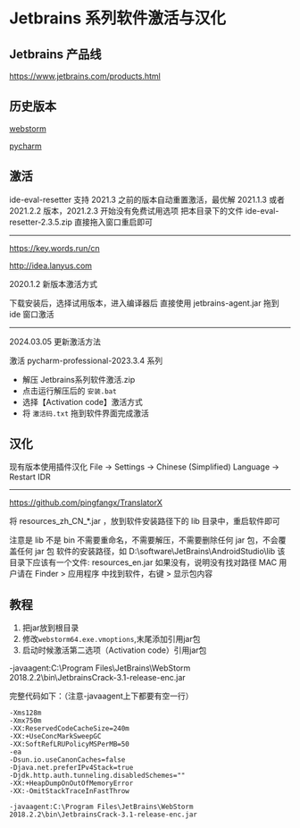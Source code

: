 # Jetbrains 系列软件激活与汉化

## Jetbrains 产品线

<https://www.jetbrains.com/products.html>

## 历史版本

[webstorm](https://www.jetbrains.com/webstorm/download/previous.html)

[pycharm](https://www.jetbrains.com/pycharm/download/previous.html)

## 激活

ide-eval-resetter 支持 2021.3 之前的版本自动重置激活，最优解 2021.1.3 或者 2021.2.2 版本，2021.2.3 开始没有免费试用选项
把本目录下的文件 ide-eval-resetter-2.3.5.zip 直接拖入窗口重启即可

---
<https://key.words.run/cn>

<http://idea.lanyus.com>

2020.1.2 新版本激活方式

下载安装后，选择试用版本，进入编译器后
直接使用 jetbrains-agent.jar 拖到 ide 窗口激活

---
2024.03.05 更新激活方法

激活 pycharm-professional-2023.3.4 系列

- 解压 Jetbrains系列软件激活.zip
- 点击运行解压后的 `安装.bat `
- 选择【Activation code】激活方式
- 将 `激活码.txt` 拖到软件界面完成激活

## 汉化

现有版本使用插件汉化
File -> Settings -> Chinese (Simplified) Language -> Restart IDR

---
<https://github.com/pingfangx/TranslatorX>

将 resources_zh_CN_*.jar ，放到软件安装路径下的 lib 目录中，重启软件即可

注意是 lib 不是 bin
不需要重命名，不需要解压，不需要删除任何 jar 包，不会覆盖任何 jar 包
软件的安装路径，如 D:\software\JetBrains\AndroidStudio\lib
该目录下应该有一个文件: resources_en.jar 如果没有，说明没有找对路径
MAC 用户请在 Finder > 应用程序 中找到软件，右键 > 显示包内容

## 教程

1. 把jar放到根目录
2. 修改`webstorm64.exe.vmoptions`,末尾添加引用jar包
3. 启动时候激活第二选项（Activation code）引用jar包

-javaagent:C:\Program Files\JetBrains\WebStorm 2018.2.2\bin\JetbrainsCrack-3.1-release-enc.jar

完整代码如下：（注意-javaagent上下都要有空一行）

```shell
-Xms128m
-Xmx750m
-XX:ReservedCodeCacheSize=240m
-XX:+UseConcMarkSweepGC
-XX:SoftRefLRUPolicyMSPerMB=50
-ea
-Dsun.io.useCanonCaches=false
-Djava.net.preferIPv4Stack=true
-Djdk.http.auth.tunneling.disabledSchemes=""
-XX:+HeapDumpOnOutOfMemoryError
-XX:-OmitStackTraceInFastThrow

-javaagent:C:\Program Files\JetBrains\WebStorm 2018.2.2\bin\JetbrainsCrack-3.1-release-enc.jar

```
